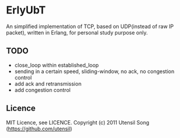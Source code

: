 ErlyUbT
================

An simplified implementation of TCP, based on UDP(instead of raw IP packet),
written in Erlang, for personal study purpose only.

TODO
-------

- close_loop within established_loop
- sending in a certain speed, sliding-window, no ack, no congestion control
- add ack and retransmission
- add congestion control

Licence
-----------------

MIT Licence, see LICENCE. Copyright (c) 2011 Utensil Song (https://github.com/utensil)
